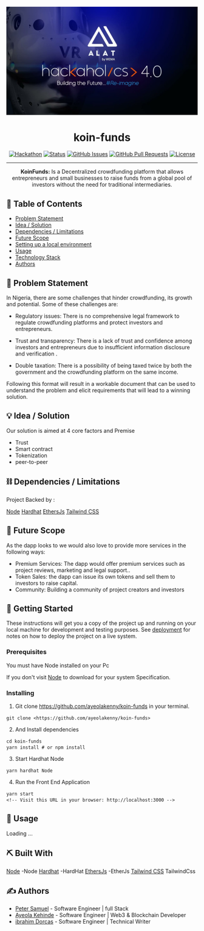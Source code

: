 <p align="center">
  <a href="" rel="noopener">
 <img src="/src/assets/images/maxresdefault.jpg" alt="Project logo"></a>
</p>
<h1 align="center">koin-funds</h1>

<div align="center">

[![Hackathon](https://img.shields.io/badge/hackathon-Hackaholics-orange.svg)](http://hackathon.url.com)
[![Status](https://img.shields.io/badge/status-active-success.svg)]() [![GitHub Issues](https://img.shields.io/github/issues/ayeolakenny/koin-funds.svg)](https://github.com/ayeolakenny/koin-funds/issues) [![GitHub Pull Requests](https://img.shields.io/github/issues-pr/ayeolakenny/koin-funds.svg)](https://github.com/ayeolakenny/koin-funds/pulls)
[![License](https://img.shields.io/badge/license-MIT-blue.svg)](LICENSE.md)

</div>

---

<p align="center">
<b>KoinFunds:</b> Is a Decentralized crowdfunding platform that allows entrepreneurs and small businesses to raise funds from a global pool of investors without the need for traditional intermediaries.
    <br>

</p>

## 📝 Table of Contents

- [Problem Statement](#problem_statement)
- [Idea / Solution](#idea)
- [Dependencies / Limitations](#limitations)
- [Future Scope](#future_scope)
- [Setting up a local environment](#getting_started)
- [Usage](#usage)
- [Technology Stack](#tech_stack)
- [Authors](#authors)

<!-- - [Contributing](../CONTRIBUTING.md) -->
<!-- - [Acknowledgments](#acknowledgments) -->

## 🧐 Problem Statement <a name = "problem_statement"></a>

In Nigeria, there are some challenges that hinder crowdfunding, its growth and potential. Some of these challenges are:

- Regulatory issues: There is no comprehensive legal framework to regulate crowdfunding platforms and protect investors and entrepreneurs.

- Trust and transparency: There is a lack of trust and confidence among investors and entrepreneurs due to insufficient information disclosure and verification .

- Double taxation: There is a possibility of being taxed twice by both the government and the crowdfunding platform on the same income.

Following this format will result in a workable document that can be used to understand the problem and elicit
requirements that will lead to a winning solution.

## 💡 Idea / Solution <a name = "idea"></a>

Our solution is aimed at 4 core factors and Premise

- Trust
- Smart contract
- Tokenization
- peer-to-peer

## ⛓️ Dependencies / Limitations <a name = "limitations"></a>

Project Backed by :

[Node](https://nodejs.org)
[Hardhat](<https://hardhat.org/>)
[EthersJs](<https://ethers.org/>)
[Tailwind CSS](<https://tailwindcss.com/>)

## 🚀 Future Scope <a name = "future_scope"></a>

As the dapp looks to we would also love to provide more services in the following ways:

- Premium Services: The dapp would offer premium services such as project reviews, marketing and legal support..
- Token Sales: the dapp can issue its own tokens and sell them to investors to raise capital.
- Community: Building a community of project creators and investors

## 🏁 Getting Started <a name = "getting_started"></a>

These instructions will get you a copy of the project up and running on your local machine for development
and testing purposes. See [deployment](#deployment) for notes on how to deploy the project on a live system.

### Prerequisites

You must have Node installed on your Pc

If you don't visit [Node](https://www.google.com/url?sa=t&rct=j&q=&esrc=s&source=web&cd=&cad=rja&uact=8&ved=2ahUKEwjMnPSdgO79AhVD7rsIHc4_Co0QFnoECAgQAQ&url=https%3A%2F%2Fnodejs.org%2Fen%2Fdownload&usg=AOvVaw1KKGKc_Mgv9UPW5EWXuSiV) to download for your system Specification.

### Installing

1. Git clone <https://github.com/ayeolakenny/koin-funds>
in your terminal.

```
git clone <https://github.com/ayeolakenny/koin-funds>
```

2. And Install dependencies

```
cd koin-funds
yarn install # or npm install
```

3. Start Hardhat Node

```
yarn hardhat Node
```

4. Run the Front End Application

```
yarn start 
<!-- Visit this URL in your browser: http://localhost:3000 -->
```

## 🎈 Usage <a name="usage"></a>

Loading ...

## ⛏️ Built With <a name = "tech_stack"></a>

[Node](https://nodejs.org) -Node
[Hardhat](<https://hardhat.org/>) -HardHat
[EthersJs](<https://ethers.org/>) -EtherJs
[Tailwind CSS](<https://tailwindcss.com/>) TailwindCss

## ✍️ Authors <a name = "authors"></a>

- [Peter Samuel](https://github.com/petsamuel) - Software Engineer | full Stack
- [Ayeola Kehinde](https://github.com/ayeolakenny) - Software Engineer | Web3 & Blockchain Developer
- [ibrahim Dorcas](https://github.com/ayeolakenny) - Software Engineer | Technical Writer

<!-- See also the list of [contributors](https://github.com/kylelobo/The-Documentation-Compendium/contributors)
who participated in this project. -->

<!-- ## 🎉 Acknowledgments <a name = "acknowledgments"></a>

- Hat tip to anyone whose code was used
- Inspiration
- References -->
